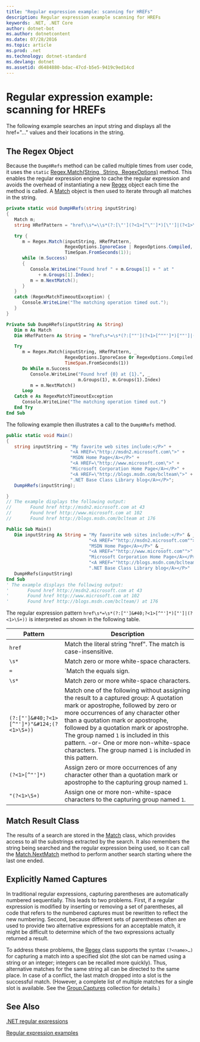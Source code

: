 ```yaml
---
title: "Regular expression example: scanning for HREFs"
description: Regular expression example scanning for HREFs
keywords: .NET, .NET Core
author: dotnet-bot
ms.author: dotnetcontent
ms.date: 07/28/2016
ms.topic: article
ms.prod: .net
ms.technology: dotnet-standard
ms.devlang: dotnet
ms.assetid: d6484880-bdac-47cd-b5e5-9419c9ed14cd
---
```


# Regular expression example: scanning for HREFs

The following example searches an input string and displays all the href="…" values and their locations in the string. 

## The Regex Object

Because the `DumpHRefs` method can be called multiple times from user code, it uses the `static` [Regex.Match(String, String, RegexOptions)](xref:System.Text.RegularExpressions.Regex.Match(System.String,System.String,System.Text.RegularExpressions.RegexOptions)) method. This enables the regular expression engine to cache the regular expression and avoids the overhead of instantiating a new [Regex](xref:System.Text.RegularExpressions.Regex) object each time the method is called. A [Match](xref:System.Text.RegularExpressions.Match) object is then used to iterate through all matches in the string. 

```csharp
private static void DumpHRefs(string inputString) 
{
   Match m;
   string HRefPattern = "href\\s*=\\s*(?:[\"'](?<1>[^\"']*)[\"']|(?<1>\\S+))";

   try {
      m = Regex.Match(inputString, HRefPattern, 
                      RegexOptions.IgnoreCase | RegexOptions.Compiled, 
                      TimeSpan.FromSeconds(1));
      while (m.Success)
      {
         Console.WriteLine("Found href " + m.Groups[1] + " at " 
            + m.Groups[1].Index);
         m = m.NextMatch();
      }   
   }
   catch (RegexMatchTimeoutException) {
      Console.WriteLine("The matching operation timed out.");
   }
}
```

```vb
Private Sub DumpHRefs(inputString As String) 
   Dim m As Match
   Dim HRefPattern As String = "href\s*=\s*(?:[""'](?<1>[^""']*)[""']|(?<1>\S+))"

   Try
      m = Regex.Match(inputString, HRefPattern, _ 
                      RegexOptions.IgnoreCase Or RegexOptions.Compiled,
                      TimeSpan.FromSeconds(1))
      Do While m.Success
         Console.WriteLine("Found href {0} at {1}.", _
                           m.Groups(1), m.Groups(1).Index)
         m = m.NextMatch()
      Loop   
   Catch e As RegexMatchTimeoutException
      Console.WriteLine("The matching operation timed out.")
   End Try
End Sub
```

The following example then illustrates a call to the `DumpHRefs` method.

```csharp
public static void Main()
{
   string inputString = "My favorite web sites include:</P>" +
                        "<A HREF=\"http://msdn2.microsoft.com\">" +
                        "MSDN Home Page</A></P>" +
                        "<A HREF=\"http://www.microsoft.com\">" +
                        "Microsoft Corporation Home Page</A></P>" +
                        "<A HREF=\"http://blogs.msdn.com/bclteam\">" +
                        ".NET Base Class Library blog</A></P>";
   DumpHRefs(inputString);                     

}
// The example displays the following output:
//       Found href http://msdn2.microsoft.com at 43
//       Found href http://www.microsoft.com at 102
//       Found href http://blogs.msdn.com/bclteam at 176
```

```vb
Public Sub Main()
   Dim inputString As String = "My favorite web sites include:</P>" & _
                               "<A HREF=""http://msdn2.microsoft.com"">" & _
                               "MSDN Home Page</A></P>" & _
                               "<A HREF=""http://www.microsoft.com"">" & _
                               "Microsoft Corporation Home Page</A></P>" & _
                               "<A HREF=""http://blogs.msdn.com/bclteam"">" & _
                               ".NET Base Class Library blog</A></P>"
   DumpHRefs(inputString)                     
End Sub
' The example displays the following output:
'       Found href http://msdn2.microsoft.com at 43
'       Found href http://www.microsoft.com at 102
'       Found href http://blogs.msdn.com/bclteam/) at 176
```

The regular expression pattern `href\s*=\s*(?:["']&#40;?<1>[^"']*)["']|(?<1>\S+))` is interpreted as shown in the following table.

Pattern | Description
------- | ----------- 
`href` | Match the literal string "href". The match is case-insensitive.
`\s*` | Match zero or more white-space characters.
`=` |`Match the equals sign.
`\s*` | Match zero or more white-space characters.
`(?:["']&#40;?<1>[^"']*)"&#124;(?<1>\S+))` | Match one of the following without assigning the result to a captured group: A quotation mark or apostrophe, followed by zero or more occurrences of any character other than a quotation mark or apostrophe, followed by a quotation mark or apostrophe. The group named `1` is included in this pattern. -or- One or more non-white-space characters. The group named `1` is included in this pattern.
`(?<1>[^"']*)` | Assign zero or more occurrences of any character other than a quotation mark or apostrophe to the capturing group named `1`.
`"(?<1>\S+)` | Assign one or more non-white-space characters to the capturing group named `1`.
 
## Match Result Class

The results of a search are stored in the [Match](xref:System.Text.RegularExpressions.Match) class, which provides access to all the substrings extracted by the search. It also remembers the string being searched and the regular expression being used, so it can call the [Match.NextMatch](xref:System.Text.RegularExpressions.Match.NextMatch) method to perform another search starting where the last one ended.

## Explicitly Named Captures

In traditional regular expressions, capturing parentheses are automatically numbered sequentially. This leads to two problems. First, if a regular expression is modified by inserting or removing a set of parentheses, all code that refers to the numbered captures must be rewritten to reflect the new numbering. Second, because different sets of parentheses often are used to provide two alternative expressions for an acceptable match, it might be difficult to determine which of the two expressions actually returned a result.

To address these problems, the [Regex](xref:System.Text.RegularExpressions.Regex) class supports the syntax `(?<name>…)` for capturing a match into a specified slot (the slot can be named using a string or an integer; integers can be recalled more quickly). Thus, alternative matches for the same string all can be directed to the same place. In case of a conflict, the last match dropped into a slot is the successful match. (However, a complete list of multiple matches for a single slot is available. See the [Group.Captures](xref:System.Text.RegularExpressions.Group.Captures) collection for details.)

## See Also

[.NET regular expressions](regular-expressions.md)

[Regular expression examples](regex-examples.md)

